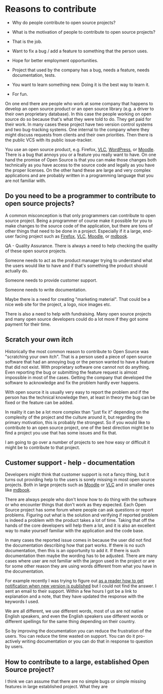 # Reasons to contribute

* Why do people contribute to open source projects?
* What is the motivation of people to contribute to open source projects?


* That is the job.
* Want to fix a bug / add a feature to something that the person uses.

* Hope for better employment opportunities.
* Project that used by the company has a bug, needs a feature, needs documentation, tests.
* You want to learn something new. Doing it is the best way to learn it.
* For fun.


On one end there are people who work at some company that happens to develop an open source product or an open source library (e.g. a driver to their own proprietary database).
In this case the people working on open source do so because that's what they were told to do. They get paid for their work. In many cases these project have two version control systems and two bug-tracking systems.
One internal to the company where they might discuss requests from clients and their own priorities. Then there is the public VCS with its public issue-tracker.

You use an open source product, e.g. Firefox, [VLC](https://www.videolan.org/), [WordPress](https://wordpress.org/), or [Moodle](https://moodle.org/). There is a bug that annoys you or a feature you really want to have. On one hand the promise of Open Source is that you can make those changes
both technically as you have access to the source code and legally as you have the proper licenses. On the other hand these are large and very complex applications and are probably written in a programming language
that you are not familiar with.


## Do you need to be a programmer to contribute to open source projects?

A common misconception is that only programmers can contribute to open source project. Being a programmer of course make it possible for you to make changes to the source code of the application,
but there are tons of other things that need to be done in a project. Especially if it a large, end-user facing project such as [Firefox](https://www.mozilla.org/), [VLC](https://www.videolan.org/), [Moodle](https://moodle.org/), or [mdbook](https://rust-lang.github.io/mdBook/).

QA - Quality Assurance. There is always a need to help checking the quality of these open source projects.

Someone needs to act as the product manager trying to understand what the users would like to have and if that's something the product should actually do.

Someone needs to provide customer support.

Someone needs to write documentation.

Maybe there is a need for creating "marketing material". That could be a nice web site for the project, a logo, nice images etc.

There is also a need to help  with fundraising. Many open source projects and many open source developers could do a lot more if they got some payment for their time.



## Scratch your own itch

Historically the most common reason to contribute to Open Source was "scratching your own itch". That is a person used a piece of open source software that had an annoying bug or
the person wanted to have a feature that did not exist. With proprietary software one cannot not do anything. Even reporting the bug or submitting the feature request is almost
impossible in most of the cases. Getting the company that developed the software to acknowledge and fix the problem hardly ever happens.

With open source it is usually very easy to report the problem and if the person has the technical knowledge then, at least in theory the bug can be fixed or the feature can be added.

In reality it can be a lot more complex than "just fix it" depending on the complexity of the project and the culture around it, but regarding the primary motivation, this is probably
the strongest. So if you would like to contribute to an open source project, one of the best direction might be to find a project you use that has some issues and fix that.

I am going to go over a number of projects to see how easy or difficult it might be to contribute to that project.


## Customer support - help - documentation

Developers might think that customer support is not a fancy thing, but it turns out providing help to the users is sorely missing in most open source projects.
Both in large projects such as [Moodle](https://moodle.org/) or [VLC](https://www.videolan.org/) and in smaller ones like [mdbook](https://rust-lang.github.io/mdBook/).

There are always people who don't know how to do thing with the software or who encounter things that don't work as they expected. Each Open Source project has some forum
where people can ask questions or report problems. Figuring out what is the solution and verifying if reported problem is indeed a problem with the product takes a lot
of time. Taking that off the hands of the core developers will help them a lot, and it is also an excellent way to make yourself familiar with the application and the code base.

In many cases the reported issue comes in because the user did not find the documentation describing how that part works. If there is no such documentation, then this is an opportunity
to add it. If there is such documentation then maybe the wording has to be adjusted. There are many cases where user are not familiar with the jargon used in the project or are
for some other reason they are using words different from what you have in the documentation.

For example recently I was trying to figure out [as a reader how to get notification when new version is published](https://help.leanpub.com/en/?q=as+a+reader+how+to+get+notification+when+new+version+is+published)
but I could not find the answer. I sent an email to their support. Within a few hours I got be a link to explanation and a note, that they have updated the response with the keywords I used.

We are all different, we use different words, most of us are not native English speakers, and even the English speakers use different words or different spellings for the same thing depending on their country.

So by improving the documentation you can reduce the frustration of the users. You can reduce the time wasted on support. You can do it pro-actively writing documentation or you can do that in response to
question by users.









## How to contribute to a large, established Open Source project?

I think we can assume that there are no simple bugs or simple missing features in large established project. What they are




